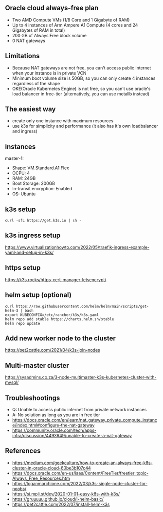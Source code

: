 ## Oracle cloud always-free plan
- Two AMD Compute VMs (1/8 Core and 1 Gigabyte of RAM)
- Up to 4 instances of Arm Ampere A1 Compute (4 cores and 24 Gigabytes of RAM in total)
- 200 GB of Always Free block volume
- 0 NAT gateways

## Limitations
- Because NAT gateways are not free, you can't access public internet when your instance is in private VCN
- Minimum boot volume size is 50GB, so you can only create 4 instances regardless of the shape
- OKE(Oracle Kubernetes Engine) is not free, so you can't use oracle's load balancer in free-tier (alternatively, you can use metallb instead)

## The easiest way
- create only one instance with maximum resources
- use k3s for simplicity and performance (it also has it's own loadbalancer and ingress)

## instances
master-1:
  - Shape: VM.Standard.A1.Flex
  - OCPU: 4 
  - RAM: 24GB
  - Boot Storage: 200GB
  - In-transit encryption: Enabled
  - OS: Ubuntu

## k3s setup
```console
curl -sfL https://get.k3s.io | sh -
```

## k3s ingress setup
https://www.virtualizationhowto.com/2022/05/traefik-ingress-example-yaml-and-setup-in-k3s/

## https setup
https://k3s.rocks/https-cert-manager-letsencrypt/

## helm setup (optional)
```console
curl https://raw.githubusercontent.com/helm/helm/main/scripts/get-helm-3 | bash
export KUBECONFIG=/etc/rancher/k3s/k3s.yaml
helm repo add stable https://charts.helm.sh/stable
helm repo update
```

## Add new worker node to the cluster
https://pet2cattle.com/2021/04/k3s-join-nodes

## Multi-master cluster
https://sysadmins.co.za/3-node-multimaster-k3s-kubernetes-cluster-with-mysql/

## Troubleshootings
- Q: Unable to access public internet from private network instances
- A: No solution as long as you are in free tier
- https://docs.oracle.com/en/learn/nat_gateway_private_compute_instance/index.html#configure-the-nat-gateway
- https://community.oracle.com/tech/apps-infra/discussion/4493649/unable-to-create-a-nat-gateway

## References
- https://medium.com/geekculture/how-to-create-an-always-free-k8s-cluster-in-oracle-cloud-60be3b107c44
- https://docs.oracle.com/en-us/iaas/Content/FreeTier/freetier_topic-Always_Free_Resources.htm
- https://loganmarchione.com/2022/03/k3s-single-node-cluster-for-noobs/
- https://si.mpli.st/dev/2020-01-01-easy-k8s-with-k3s/
- https://gruuuuu.github.io/cloud/l-helm-basic/
- https://pet2cattle.com/2022/07/install-helm-k3s
